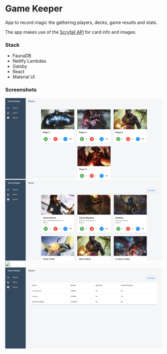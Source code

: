 
<h1>
  Game Keeper
</h1>

<p>
  App to record magic the gathering players, decks, game results and stats.</p>
<p>
  The app makes use of the <a href="https://scryfall.com/docs/api">Scryfall API</a> for card info and images.
</p>

<h3>
  Stack
</h3>
<ul>
  <li>FaunaDB</li>
  <li>Netlify Lambdas</li>
  <li>Gatsby</li>
  <li>React</li>
  <li>Material UI</li>
</ul>

<h3>
  Screenshots
</h3>

![](players.png)
![](decks.png)
![](add-deck.gif)
![](games.png)

